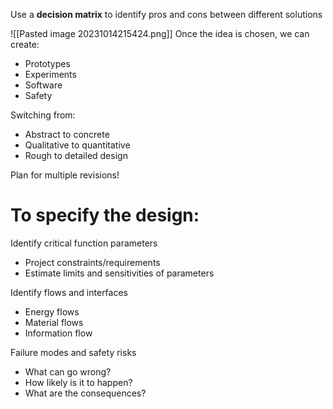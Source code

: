 Use a **decision matrix** to identify pros and cons between different solutions

![[Pasted image 20231014215424.png]]
Once the idea is chosen, we can create:
- Prototypes
- Experiments
- Software
- Safety

Switching from:
- Abstract to concrete
- Qualitative to quantitative
- Rough to detailed design

Plan for multiple revisions!

# To specify the design:

Identify critical function parameters
- Project constraints/requirements
- Estimate limits and sensitivities of parameters

Identify flows and interfaces

- Energy flows
- Material flows
- Information flow

Failure modes and safety risks

- What can go wrong?
- How likely is it to happen?
- What are the consequences?


